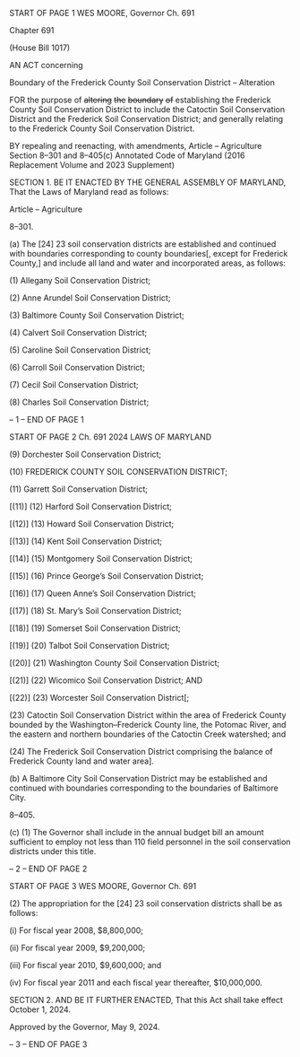 START OF PAGE 1
WES MOORE, Governor Ch. 691

Chapter 691

(House Bill 1017)

AN ACT concerning

Boundary of the Frederick County Soil Conservation District – Alteration

FOR the purpose of ~~altering~~ ~~the~~ ~~boundary~~ ~~of~~ establishing the Frederick County Soil
Conservation District to include the Catoctin Soil Conservation District and the
Frederick Soil Conservation District; and generally relating to the Frederick County
Soil Conservation District.

BY repealing and reenacting, with amendments,
Article – Agriculture
Section 8–301 and 8–405(c)
Annotated Code of Maryland
(2016 Replacement Volume and 2023 Supplement)

SECTION 1. BE IT ENACTED BY THE GENERAL ASSEMBLY OF MARYLAND,
That the Laws of Maryland read as follows:

Article – Agriculture

8–301.

(a) The [24] 23 soil conservation districts are established and continued with
boundaries corresponding to county boundaries[, except for Frederick County,] and include
all land and water and incorporated areas, as follows:

(1) Allegany Soil Conservation District;

(2) Anne Arundel Soil Conservation District;

(3) Baltimore County Soil Conservation District;

(4) Calvert Soil Conservation District;

(5) Caroline Soil Conservation District;

(6) Carroll Soil Conservation District;

(7) Cecil Soil Conservation District;

(8) Charles Soil Conservation District;

– 1 –
END OF PAGE 1

START OF PAGE 2
Ch. 691 2024 LAWS OF MARYLAND

(9) Dorchester Soil Conservation District;

(10) FREDERICK COUNTY SOIL CONSERVATION DISTRICT;

(11) Garrett Soil Conservation District;

[(11)] (12) Harford Soil Conservation District;

[(12)] (13) Howard Soil Conservation District;

[(13)] (14) Kent Soil Conservation District;

[(14)] (15) Montgomery Soil Conservation District;

[(15)] (16) Prince George’s Soil Conservation District;

[(16)] (17) Queen Anne’s Soil Conservation District;

[(17)] (18) St. Mary’s Soil Conservation District;

[(18)] (19) Somerset Soil Conservation District;

[(19)] (20) Talbot Soil Conservation District;

[(20)] (21) Washington County Soil Conservation District;

[(21)] (22) Wicomico Soil Conservation District; AND

[(22)] (23) Worcester Soil Conservation District[;

(23) Catoctin Soil Conservation District within the area of Frederick County
bounded by the Washington–Frederick County line, the Potomac River, and the eastern
and northern boundaries of the Catoctin Creek watershed; and

(24) The Frederick Soil Conservation District comprising the balance of
Frederick County land and water area].

(b) A Baltimore City Soil Conservation District may be established and continued
with boundaries corresponding to the boundaries of Baltimore City.

8–405.

(c) (1) The Governor shall include in the annual budget bill an amount
sufficient to employ not less than 110 field personnel in the soil conservation districts under
this title.

– 2 –
END OF PAGE 2

START OF PAGE 3
WES MOORE, Governor Ch. 691

(2) The appropriation for the [24] 23 soil conservation districts shall be as
follows:

(i) For fiscal year 2008, $8,800,000;

(ii) For fiscal year 2009, $9,200,000;

(iii) For fiscal year 2010, $9,600,000; and

(iv) For fiscal year 2011 and each fiscal year thereafter, $10,000,000.

SECTION 2. AND BE IT FURTHER ENACTED, That this Act shall take effect
October 1, 2024.

Approved by the Governor, May 9, 2024.

– 3 –
END OF PAGE 3